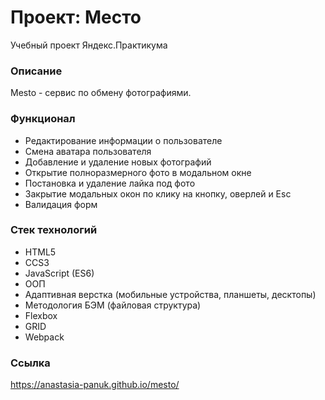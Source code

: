 # Проект: Место
Учебный проект Яндекс.Практикума

### Описание
Mesto  - сервис по обмену фотографиями.

### Функционал
* Редактирование информации о пользователе
* Смена аватара пользователя
* Добавление и удаление новых фотографий
* Открытие полноразмерного фото в модальном окне
* Постановка и удаление лайка под фото
* Закрытие модальных окон по клику на кнопку, оверлей и Esc
* Валидация форм

### Стек технологий
* HTML5
* CCS3
* JavaScript (ES6)
* ООП
* Адаптивная верстка (мобильные устройства, планшеты, десктопы)
* Методология БЭМ (файловая структура)
* Flexbox
* GRID
* Webpack

### Ссылка
https://anastasia-panuk.github.io/mesto/
